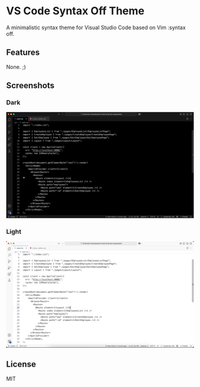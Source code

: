# VS Code Syntax Off Theme

A minimalistic syntax theme for Visual Studio Code based on Vim :syntax off.

## Features

None. ;)

## Screenshots

### Dark

!["Dark Screenshot"](https://github.com/ryanolsonx/vscode-syntax-off-theme/raw/master/screenshots/dark.png)

### Light

!["Light Screenshot"](https://github.com/ryanolsonx/vscode-syntax-off-theme/raw/master/screenshots/light.png)

## License

MIT
